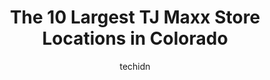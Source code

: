 ---
layout: ampstory
image: https://i0.wp.com/www.depkes.org/wp-content/uploads/2023/06/tj-maxx-0-in-colorado-1685968277.jpeg?resize=640,853
author: techidn
featured: false
description: Discover the impressive array of TJ Maxx options in Colorado, where you can find 10 of the largest TJ Maxx establishments in the area. From renowned classics to hidden gems, Colorado offers 
title: The 10 Largest TJ Maxx Store Locations in Colorado
cover:
   title: The 10 Largest TJ Maxx Store Locations in Colorado
   subtitle: Rickpate
   background: https://www.depkes.org/wp-content/uploads/2023/06/tj-maxx-0-in-colorado-1685968277.jpeg

pages: 
 - layout: thirds
   top: <h1>#1 T.J. Maxx & HomeGoods</h1>
   bottom: "<p>Store was clean - long lines but it moves rather quickly- its a good place to find anything you might need for the home or clothing - even personal hygiene products ga</p>"
   background: https://www.depkes.org/wp-content/uploads/2023/06/tj-maxx-1-in-colorado-1685968277.jpeg
   backgroundblur: true
 - layout: thirds
   top: <h1>#2 T.J. Maxx & HomeGoods</h1>
   bottom: "<p>6374 Promenade Pkwy, Castle Rock, CO 80108, United States</p>"
   background: https://www.depkes.org/wp-content/uploads/2023/06/tj-maxx-2-in-colorado-1685968278.jpeg
   cta:
      link: https://www.depkes.org/blog/the-10-largest-tj-maxx-store-locations-in-colorado/
      text: The 10 Largest TJ Maxx Store Locations in Colorado
 - layout: thirds
   top: <h1>#3 T.J. Maxx & HomeGoods</h1>
   bottom: "<p>10456 Town Center Dr, Westminster, CO 80021, United States</p>"
   background: https://www.depkes.org/wp-content/uploads/2023/06/tj-maxx-3-in-colorado-1685968278.jpeg
   cta:
      link: https://www.depkes.org/blog/the-10-largest-tj-maxx-store-locations-in-colorado/
      text: The 10 Largest TJ Maxx Store Locations in Colorado
 - layout: thirds
   top: <h1>#4 T.J. Maxx & HomeGoods</h1>
   bottom: "<p>14265 Orchard Pkwy, Westminster, CO 80023, United States</p>"
   background: https://images.unsplash.com/photo-1618005182384-a83a8bd57fbe?ixlib=rb-4.0.3&ixid=MnwxMjA3fDB8MHxwaG90by1wYWdlfHx8fGVufDB8fHx8&auto=format&fit=crop&w=640&h=853&q=80
   cta:
      link: https://www.depkes.org/blog/the-10-largest-tj-maxx-store-locations-in-colorado/
      text: The 10 Largest TJ Maxx Store Locations in Colorado
 - layout: thirds
   top: <h1>#5 T.J. Maxx</h1>
   bottom: "<p>4366 S College Ave, Fort Collins, CO 80525, United States</p>"
   background: https://images.unsplash.com/photo-1618556658017-fd9c732d1360?ixlib=rb-4.0.3&ixid=MnwxMjA3fDB8MHxwaG90by1wYWdlfHx8fGVufDB8fHx8&auto=format&fit=crop&w=640&h=853&q=80
   cta:
      link: https://www.depkes.org/blog/the-10-largest-tj-maxx-store-locations-in-colorado/
      text: The 10 Largest TJ Maxx Store Locations in Colorado
 - layout: thirds
   top: <h1>#6 T.J. Maxx</h1>
   bottom: "<p>5152 S Wadsworth Blvd, Lakewood, CO 80123, United States</p>"
   background: https://images.unsplash.com/photo-1462556791646-c201b8241a94?ixlib=rb-4.0.3&ixid=MnwxMjA3fDB8MHxwaG90by1wYWdlfHx8fGVufDB8fHx8&auto=format&fit=crop&w=640&h=853&q=80
   cta:
      link: https://www.depkes.org/blog/the-10-largest-tj-maxx-store-locations-in-colorado/
      text: The 10 Largest TJ Maxx Store Locations in Colorado
 - layout: thirds
   top: <h1>#7 T.J. Maxx</h1>
   bottom: "<p>2464 US-6, Grand Junction, CO 81505, United States</p>"
   background: https://images.unsplash.com/photo-1534312527009-56c7016453e6?ixlib=rb-4.0.3&ixid=MnwxMjA3fDB8MHxwaG90by1wYWdlfHx8fGVufDB8fHx8&auto=format&fit=crop&w=640&h=853&q=80
   cta:
      link: https://www.depkes.org/blog/the-10-largest-tj-maxx-store-locations-in-colorado/
      text: The 10 Largest TJ Maxx Store Locations in Colorado
 - layout: thirds
   middle: Continue reading...
   background: https://images.unsplash.com/photo-1608411404720-c8f0417bcdba?ixlib=rb-4.0.3&ixid=MnwxMjA3fDB8MHxwaG90by1wYWdlfHx8fGVufDB8fHx8&auto=format&fit=crop&w=640&h=853&q=80
   cta:
      link: https://www.depkes.org/blog/the-10-largest-tj-maxx-store-locations-in-colorado/
      text: The 10 Largest TJ Maxx Store Locations in Colorado
      
---